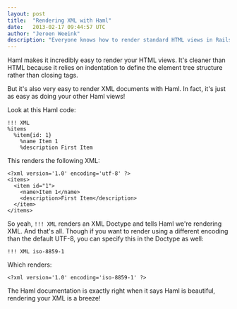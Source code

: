 ```yaml
---
layout: post
title:  "Rendering XML with Haml"
date:   2013-02-17 09:44:57 UTC
author: "Jeroen Weeink"
description: "Everyone knows how to render standard HTML views in Rails with Haml, but rendering XML views using Haml is just as easy, if not easier!"
---
```

Haml makes it incredibly easy to render your HTML views. It's cleaner than HTML because it relies on indentation to define the element tree structure rather than closing tags.

But it's also very easy to render XML documents with Haml. In fact, it's just as easy as doing your other Haml views!

Look at this Haml code:

    !!! XML
    %items
      %item{id: 1}
        %name Item 1
        %description First Item

This renders the following XML:

    <?xml version='1.0' encoding='utf-8' ?>
    <items>
      <item id="1">
        <name>Item 1</name>
        <description>First Item</description>
      </item>
    </items>

So yeah, `!!! XML` renders an XML Doctype and tells Haml we're rendering XML. And that's all. Though if you want to render using a different encoding than the default UTF-8, you can specify this in the Doctype as well:

    !!! XML iso-8859-1

Which renders:

    <?xml version='1.0' encoding='iso-8859-1' ?>

The Haml documentation is exactly right when it says Haml is beautiful, rendering your XML is a breeze!
